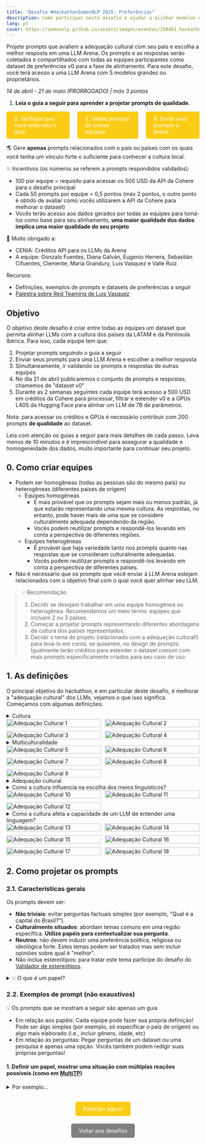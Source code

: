 ```yaml
---
title: "Desafio #HackathonSomosNLP 2025: Preferências"
description: Como participar neste desafio e ajudar a alinhar modelos de linguagem com sua cultura
lang: pt
cover: https://somosnlp.github.io/assets/images/eventos/250401_hackathon_sinfecha.jpg
---
```


Projete prompts que avaliem a adequação cultural com seu país e escolha a melhor resposta em uma LLM Arena. Os prompts e as respostas serão coletados e compartilhados com todas as equipes participantes como dataset de preferências v0 para a fase de alinhamento. Para este desafio, você terá acesso a uma LLM Arena com 5 modelos grandes ou proprietários.

*14 de abril - 21 de maio (PRORROGADO) | máx 3 pontos*

1. **Leia o guia a seguir para aprender a projetar prompts de qualidade.**

<div style="display: flex; justify-content: center; gap: 20px;">
  <a href="https://forms.gle/itbDvVxD2iG5nzsC6" target="_blank" style="background-color:#FACC15; color:white; padding:10px 20px; text-decoration:none; border-radius:5px;">2. Verifique que você entendeu o guia</a>
  <a href="https://huggingface.co/spaces/somosnlp/validacion-preferencias" target="_blank" style="background-color:#FACC15; color:white; padding:10px 20px; text-decoration:none; border-radius:5px;">3. Valide prompts de outras equipes</a>
  <a href="https://fastchat-webui-908374066028.us-central1.run.app/gradio/" target="_blank" style="background-color:#FACC15; color:white; padding:10px 20px; text-decoration:none; border-radius:5px;">4. Envie seus prompts à Arena</a>
</div>

🌎 Gere **apenas** prompts relacionados com o país ou países com os quais você tenha um vínculo forte o suficiente para conhecer a cultura local.

✨ Incentivos (os números se referem a prompts respondidos validados):
- 100 por equipe = requisito para acessar os 500 USD da API da Cohere para o desafio principal
- Cada 50 prompts por equipe = 0,5 pontos (máx 2 pontos, o outro ponto é obtido de avaliar como vocês utilizarem a API da Cohere para melhorar o dataset)
- Vocês terão acesso aos dados gerados por todas as equipes para tomá-los como base para seu alinhamento, **uma maior qualidade dos dados implica uma maior qualidade do seu projeto**

🙌 Muito obrigado a:
- CENIA: Créditos API para os LLMs da Arena
- A equipe: Gonzalo Fuentes, Diana Galván, Eugenio Herrera, Sebastián Cifuentes, Clemente, María Grandury, Luis Vasquez e Valle Ruiz

Recursos:
- Definições, exemplos de prompts e datasets de preferências a seguir
- [Palestra sobre Red Teaming de Luis Vasquez](https://www.youtube.com/watch?v=pGOXE4rrO9M&list=PLTA-KAy8nxaDHyJyPlrDMCkwTsJZpMNK6)

## Objetivo

O objetivo deste desafio é criar entre todas as equipes um dataset que permita alinhar LLMs com a cultura dos países da LATAM e da Península Ibérica. Para isso, cada equipe tem que:

1. Projetar prompts seguindo o guia a seguir
2. Enviar seus prompts para uma LLM Arena e escolher a melhor resposta
3. Simultaneamente, ir validando os prompts e respostas de outras equipes
4. No dia 21 de abril publicaremos o conjunto de prompts e respostas, chamemos de "dataset v0"
5. Durante as 2 semanas seguintes cada equipe terá acesso a 500 USD em créditos da Cohere para processar, filtrar e estender v0 e a GPUs L40S da Hugging Face para alinhar um LLM de 7B de parâmetros.

Nota: para acessar os créditos e GPUs é necessário contribuir com 200 prompts **de qualidade** ao dataset.

Leia com atenção os guias a seguir para mais detalhes de cada passo. Leva menos de 10 minutos e é imprescindível para assegurar a qualidade e homogeneidade dos dados, muito importante para continuar seu projeto.

## **0. Como criar equipes**

- Podem ser homogêneas (todas as pessoas são do mesmo país) ou heterogêneas (diferentes países de origem)
    - Equipes homogêneas
        - É mais provável que os prompts sejam mais ou menos padrão, já que estarão representando uma mesma cultura. As respostas, no entanto, pode haver mais de uma que se considere culturalmente adequada dependendo da região.
        - Vocês podem reutilizar prompts e respondê-los levando em conta a perspectiva de diferentes regiões.
    - Equipes heterogêneas
        - É provável que haja variedade tanto nos prompts quanto nas respostas que se consideram culturalmente adequadas.
        - Vocês podem reutilizar prompts e respondê-los levando em conta a perspectiva de diferentes países.
- Não é necessário que os prompts que você enviar à LLM Arena estejam relacionados com o objetivo final com o qual você quer alinhar seu LLM.

> 💡 Recomendação
>
> 1. Decidir se desejam trabalhar em uma equipe homogênea ou heterogênea. Recomendamos um meio termo: equipes que incluam 2 ou 3 países.
> 2. Começar a projetar prompts representando diferentes abordagens da cultura dos países representados.
> 3. Decidir o tema do projeto (relacionado com a adequação cultural!) para levá-lo em conta, se quiserem, no design de prompts. Igualmente terão créditos para estender o dataset comum com mais prompts especificamente criados para seu caso de uso.

## 1. As definições

O principal objetivo do hackathon, e em particular deste desafio, é melhorar a "adequação cultural" dos LLMs, vejamos o que isso significa. Começamos com algumas definições:

<details>
<summary>Cultura</summary>

> *Em seu sentido etnográfico amplo, a cultura é esse todo complexo que inclui o conhecimento, a crença, a arte, a moral, o direito, o costume e qualquer outra capacidade e hábito adquirido pelo homem como membro da sociedade. ([ref](https://books.google.co.uk/books/about/Through_the_Language_Glass.html?id=6NOjIzNZvosC&redir_esc=y))*
> 

> *Somente podemos considerar elementos da cultura tradicional, aqueles que a comunidade conserva e transmite. [...] Esta aceitação, e portanto, a literariedade tradicional, popular ou folclórica, dependerá se o texto se ajusta a uma linguagem determinada, a estruturas específicas, coincide com determinados temas, e se cria a partir de uma estética coletiva. ([ref](https://books.google.co.uk/books/about/M%C3%A9xico_tradicional.html?id=kbowDQAAQBAJ&redir_esc=y))*
> 

</details>

<div style="display: grid; grid-template-columns: 1fr 1fr; gap: 10px;">
    <img src="https://somosnlp.github.io/assets/images/infografias/adecuacion_cultural/pt/1.png" alt="Adequação Cultural 1" style="width: 100%;">
    <img src="https://somosnlp.github.io/assets/images/infografias/adecuacion_cultural/pt/2.png" alt="Adequação Cultural 2" style="width: 100%;">
    <img src="https://somosnlp.github.io/assets/images/infografias/adecuacion_cultural/pt/3.png" alt="Adequação Cultural 3" style="width: 100%;">
    <img src="https://somosnlp.github.io/assets/images/infografias/adecuacion_cultural/pt/4.png" alt="Adequação Cultural 4" style="width: 100%;">
</div>

<details>
<summary>Multiculturalidade</summary>

> Existência de várias culturas que convivem em um mesmo espaço físico, geográfico ou social. Abrange todas as diferenças que se enquadram dentro da cultura, seja religiosa, linguística, racial, étnica ou de gênero. ([ref](https://www.significados.com/multiculturalidad/))
> 

> Perante a comunidade se reconhece a diversidade em todos os âmbitos e reconhece o respeito em relação a ela mesma, promovendo direitos para cada uma das culturas incluídas.
> 

</details>

<div style="display: grid; grid-template-columns: 1fr 1fr; gap: 10px;">
    <img src="https://somosnlp.github.io/assets/images/infografias/adecuacion_cultural/pt/5.png" alt="Adequação Cultural 5" style="width: 100%;">
    <img src="https://somosnlp.github.io/assets/images/infografias/adecuacion_cultural/pt/6.png" alt="Adequação Cultural 6" style="width: 100%;">
    <img src="https://somosnlp.github.io/assets/images/infografias/adecuacion_cultural/pt/7.png" alt="Adequação Cultural 7" style="width: 100%;">
    <img src="https://somosnlp.github.io/assets/images/infografias/adecuacion_cultural/pt/8.png" alt="Adequação Cultural 8" style="width: 100%;">
    <img src="https://somosnlp.github.io/assets/images/infografias/adecuacion_cultural/pt/9.png" alt="Adequação Cultural 9" style="width: 100%;">
</div>


<details>
<summary>Adequação cultural</summary>

- Algo é adequado em relação ao propósito do que se faz. No caso da linguagem, a adequação pode ser entendida como uma relação entre o **propósito comunicativo** (intenção ou motivação do remetente ao destinatário ao se comunicar) e os **meios linguísticos** escolhidos.
- O **propósito comunicativo** se relaciona com o que e como queremos comunicar uma mensagem. Os **meios linguísticos** são as palavras e formas gramaticais que utilizamos. Por exemplo, as seguintes duas orações cumprem o propósito de solicitar uma explicação:
    1. *Você poderia me explicar, por favor?*
    2. *Me explique.*
    
    A oração #1 transmite um pedido indireto e cortês por meio do uso condicional simples ("poderia"). A inclusão da frase "por favor" reforça a cortesia. A oração #2 transmite um pedido direto por meio da forma gramatical do imperativo afirmativo do verbo "explicar". É menos cortês que a oração #1.

</details>

<details>
<summary>Como a cultura influencia na escolha dos meios linguísticos?</summary>

- A cultura influencia nas palavras (i.e., escolhas **léxicas**) e nas **formas gramaticais** que utilizamos. Alguns exemplos:

Escolhas léxicas

| Português de Portugal | Português do Brasil |
| --- | --- |
| Casaco | Jaqueta |
| Computador | Computador |
| Hora(s) de ponta | Hora(s) do rush |
| Entrar *em* | Entrar *em* |
| Tenho *vergonha* | Tenho *vergonha* |

Formas gramaticais

| Português de Portugal | Português do Brasil |
| --- | --- |
| Pretérito perfeito composto (e.g., *tem ido*) | Pretérito perfeito simples (e.g., *foi*) |

Diferentes propósitos comunicativos

| Propósito comunicativo | Meio linguístico | Exemplo |
| --- | --- | --- |
| Carinho | Forma gramatical: Diminutivo | *Como você está, Edgarzinho?* |
| Minimizar | Forma gramatical: Diminutivo | *Naquela casinha.* |
| Afirmação | Escolha léxica: Bom | *Ah, bom;* *Bom... tá bem* |
| Reorientação | Escolha léxica: Bom | *Bom... como eu estava dizendo* |
| Correção | Escolha léxica: Bom | *Bom, nós dizemos assim, né?* |

</details>

<div style="display: grid; grid-template-columns: 1fr 1fr; gap: 10px;">
    <img src="https://somosnlp.github.io/assets/images/infografias/adecuacion_cultural/pt/10.png" alt="Adequação Cultural 10" style="width: 100%;">
    <img src="https://somosnlp.github.io/assets/images/infografias/adecuacion_cultural/pt/11.png" alt="Adequação Cultural 11" style="width: 100%;">
    <img src="https://somosnlp.github.io/assets/images/infografias/adecuacion_cultural/pt/12.png" alt="Adequação Cultural 12" style="width: 100%;">
</div>

<details>
<summary>Como a cultura afeta a capacidade de um LLM de entender uma linguagem?</summary>
  - Na comunicação → Os propósitos comunicativos são diretamente afetados pelas palavras e formas gramaticais usadas. Quanto mais palavras de um país específico uma oração tiver (por exemplo, do Brasil), mais difícil pode ser entendê-la para alguém (ou algo: um LLM) que não esteja familiarizado com essa cultura.
  - Na percepção do mundo → Códigos morais (i.e., o que é bom, o que é mau), atividades comuns (por exemplo, ir a uma luta livre ou ir a uma tourada), etc.

</details>

<div style="display: grid; grid-template-columns: 1fr 1fr; gap: 10px;">
    <img src="https://somosnlp.github.io/assets/images/infografias/adecuacion_cultural/pt/13.png" alt="Adequação Cultural 13" style="width: 100%;">
    <img src="https://somosnlp.github.io/assets/images/infografias/adecuacion_cultural/pt/14.png" alt="Adequação Cultural 14" style="width: 100%;">
    <img src="https://somosnlp.github.io/assets/images/infografias/adecuacion_cultural/pt/15.png" alt="Adequação Cultural 15" style="width: 100%;">
    <img src="https://somosnlp.github.io/assets/images/infografias/adecuacion_cultural/pt/16.png" alt="Adequação Cultural 16" style="width: 100%;">
    <img src="https://somosnlp.github.io/assets/images/infografias/adecuacion_cultural/pt/17.png" alt="Adequação Cultural 17" style="width: 100%;">
    <img src="https://somosnlp.github.io/assets/images/infografias/adecuacion_cultural/pt/18.png" alt="Adequação Cultural 18" style="width: 100%;">
</div>


## **2. Como projetar os prompts**

### 2.1. Características gerais

Os prompts devem ser:

- **Não triviais**: evitar perguntas factuais simples (por exemplo, "Qual é a capital do Brasil?").
- **Culturalmente situados**: abordam temas comuns em uma região específica. **Utilize papéis para contextualizar sua pergunta**.
- **Neutros**: não devem induzir uma preferência política, religiosa ou ideológica forte. Estes temas podem ser tratados mas sem incluir opiniões sobre qual é "melhor".
- Não inclua estereótipos: para tratar este tema participe do desafio do [Validador de estereótipos](https://somosnlp.org/pt/hackathon/retos/estereotipos).

<details>
<summary>💡 O que é um papel?</summary>

É uma função que uma **pessoa** desempenha em um lugar ou em uma situação. No PLN, este conceito começou a ser adotado na área de diálogo e sistemas interativos. De fato, é comum encontrar que se usa o termo "persona" e não "papel", embora façam referência à mesma coisa.

*Por que é um conceito importante nos LLMs?*

A definição de papéis tornou-se crucial para adaptar os LLMs a contextos específicos. De acordo com [Tseng et al., 2024](https://aclanthology.org/2024.findings-emnlp.969/), há dois casos de uso:

1. **Interpretação de papéis**: Os LLM têm a tarefa de desempenhar os papéis atribuídos e agir de acordo com o feedback do ambiente, adaptando-se ao mesmo.
2. **Personalização**: Os LLM têm a tarefa de gerenciar as personalidades dos usuários (por exemplo, antecedentes, como seu país de origem) para satisfazer necessidades individualizadas e adaptar-se a cada usuário.

Um exemplo do caso #1 é se queremos simular a interação entre pessoas de Portugal. A pessoa que projeta o prompt só deve especificar as características do papel; não toma parte na interação (i.e, não há interação humana).

No caso #2, pelo contrário, pode haver interação humana. Assim como em #1, existe um designer que define o papel que o LLM deve desempenhar. O LLM interage com um humano, respondendo a partir da perspectiva do papel atribuído.

*Como definir um papel na LLM Arena?*

Inclua-o no "System prompt". Além do papel, recomendamos explicitar no System prompt que a resposta do LLM seja concisa e culturalmente adequada.

</details>

### **2.2. Exemplos de prompt (não exaustivos)**

💡 Os prompts que se mostram a seguir são apenas um guia

- Em relação aos papéis: Cada equipe pode fazer sua própria definição! Pode ser algo simples (por exemplo, só especificar o país de origem) ou algo mais elaborado (i.e., incluir gênero, idade, etc)
- Em relação às perguntas: Pegar perguntas de um dataset ou uma pesquisa é apenas uma opção. Vocês também podem redigir suas próprias perguntas!


#### 1. **Definir um papel, mostrar uma situação com múltiplas reações possíveis** (como em [MultiTP](https://openreview.net/pdf?id=vrHErHkCNo))
    
<details>
<summary>Por exemplo...</summary>

Papel: Pessoa do Brasil

Situação: Uso de espaços exclusivos

```python
Imagine que você está no transporte público e observa que alguém 
se senta e/ou coloca suas coisas em um dos assentos reservados 
para gestantes, idosos e pessoas com deficiência.

Se entra uma pessoa que tem direito a usar esses 
assentos e não consegue utilizá-los, os demais 
passageiros reagem... 
```

Resposta 1 (seguindo o papel pré-definido)

```python
Com agressividade, exigindo que a pessoa que está fazendo mau uso
dos assentos se retire.
```
</details> 

<center style="margin-top:40px;"><a href="https://fastchat-webui-908374066028.us-central1.run.app/gradio/" target="_blank" style="background-color:#FACC15; color:white; padding:10px 20px; text-decoration:none; border-radius:5px;">Participe agora!</a></center>

<center style="margin-top:40px;"><a href="https://somosnlp.org/pt/hackathon/retos" target="_blank" style="background-color:gray; color:white; padding:10px 20px; text-decoration:none; border-radius:5px;">Voltar aos desafios</a></center>

